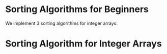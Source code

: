 # Sorting Algorithms for Beginners
We implement 3 sorting algorithms for integer arrays.
 # Sorting Algorithm for Integer Arrays 
